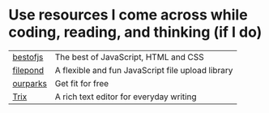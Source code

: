 # Use resources I come across while coding, reading, and thinking \(if I do\)

|  |  |
| :--- | :--- |
| [bestofjs](https://bestofjs.org/) | The best of JavaScript, HTML and CSS |
| [filepond](https://github.com/pqina/filepond) | A flexible and fun JavaScript file upload library |
| [ourparks](https://ourparks.org.uk/) | Get fit for free |
| [Trix](https://trix-editor.org/) | A rich text editor for everyday writing |

